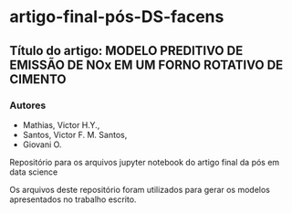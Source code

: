# artigo-final-pós-DS-facens
## Título do artigo: MODELO PREDITIVO DE EMISSÃO DE NOx EM UM FORNO ROTATIVO DE CIMENTO
### Autores
- Mathias, Victor H.Y.,
- Santos, Victor F. M. Santos,
- Giovani O. 

Repositório para os arquivos jupyter notebook do artigo final da pós em data science

Os arquivos deste repositório foram utilizados para gerar os modelos apresentados no trabalho escrito.
